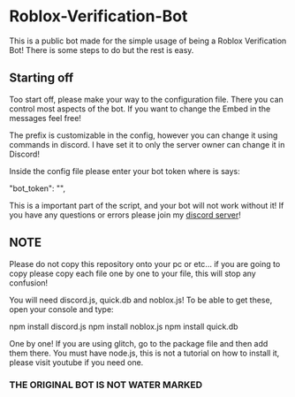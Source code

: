 # Roblox-Verification-Bot
This is a public bot made for the simple usage of being a Roblox Verification Bot! There is some steps to do but the rest is easy.


## Starting off

Too start off, please make your way to the configuration file. There you can control most aspects of the bot. If you want to change the Embed in the messages feel free!

The prefix is customizable in the config, however you can change it using commands in discord. I have set it to only the server owner can change it in Discord!

Inside the config file please enter your bot token where is says:

"bot_token": "",

This is a important part of the script, and your bot will not work without it! If you have any questions or errors please join my [discord server](https://discord.gg/hMPwS2g)!

## NOTE

Please do not copy this repository onto your pc or etc... if you are going to copy please copy each file one by one to your file, this will stop any confusion!

You will need discord.js, quick.db and noblox.js! To be able to get these, open your console and type:

npm install discord.js
npm install noblox.js
npm install quick.db

One by one! If you are using glitch, go to the package file and then add them there. You must have node.js, this is not a tutorial on how to install it, please visit youtube if you need one.

### THE ORIGINAL BOT IS NOT WATER MARKED
